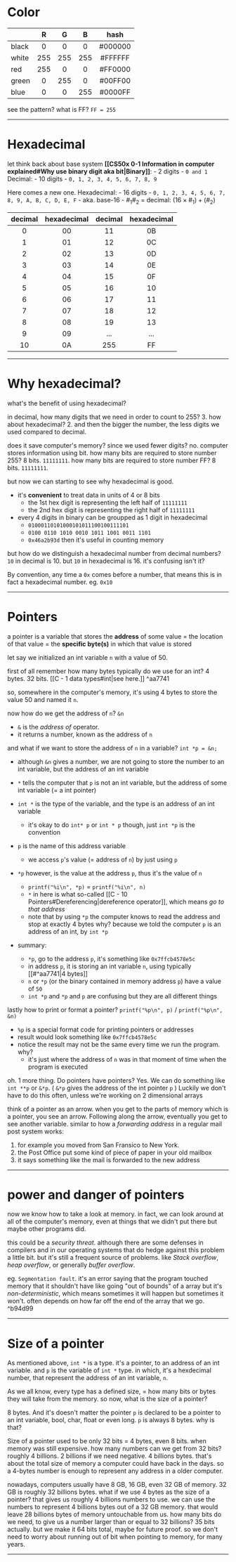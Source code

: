 # Color

| | R | G | B | hash |
| --- | :-: | :-: | :-: | :-: |
| black | 0 | 0 | 0 | #000000 |
| white | 255 | 255 | 255 | \#FFFFFF |
| red | 255 | 0 | 0 | \#FF0000 |
| green | 0 | 255 | 0 | \#00FF00 |
| blue | 0 | 0 | 255 | \#0000FF |

see the pattern?
what is FF? `FF = 255`
___

# Hexadecimal

let think back about base system
**[[CS50x 0-1 Information in computer explained#Why use binary digit aka bit|Binary]]**:
	- 2 digits
	- `0 and 1`
Decimal:
	- 10 digits
	- `0, 1, 2, 3, 4, 5, 6, 7, 8, 9`

Here comes a new one.
Hexadecimal:
	- 16 digits
	- `0, 1, 2, 3, 4, 5, 6, 7, 8, 9, A, B, C, D, E, F`
	- aka. base-16
	- $\#_1\#_2$
	  = decimal: $(16\times\#_1) + (\#_2)$

| decimal | hexadecimal | decimal | hexadecimal |
| :-: | :-: | :-: | :-: |
| 0 | 00 | 11 | 0B |
| 1 | 01 | 12 | 0C |
| 2 | 02 | 13 | 0D |
| 3 | 03 | 14 | 0E |
| 4 | 04 | 15 | 0F |
| 5 | 05 | 16 | 10 |
| 6 | 06 | 17 | 11 |
| 7 | 07 | 18 | 12 |
| 8 | 08 | 19 | 13 |
| 9 | 09 | ... | ... |
| 10 | 0A | 255 | FF |
[^1]: FF = 16 x 15 + 15 = 240 + 15 = 255
___

# Why hexadecimal?
what's the benefit of using hexadecimal?

in decimal, how many digits that we need in order to count to 255?
3.
how about hexadecimal?
2.
and then the bigger the number, the less digits we used compared to decimal.

does it save computer's memory? since we used fewer digits?
no. computer stores information using bit.
how many bits are required to store number 255?
8 bits. `11111111`.
how many bits are required to store number FF?
8 bits. `11111111`.

but now we can starting to see why hexadecimal is good.
* it's **convenient** to treat data in units of 4 or 8 bits
	* the 1st hex digit is representing the left half of `11111111`
	* the 2nd hex digit is representing the right half of `11111111`
* every 4 digits in binary can be groupped as 1 digit in hexadecimal
	* `01000110101000101011100100111101`
	* `0100 0110 1010 0010 1011 1001 0011 1101`
	* `0x46a2b93d`
then it's useful in counting memory

but how do we distinguish a hexadecimal number from decimal numbers?
`10` in decimal is 10. but `10` in hexadecimal is 16. it's confusing isn't it?

By convention, any time a `0x` comes before a number, that means this is in fact a hexadecimal number. eg. `0x10`
___

# Pointers
a pointer is a variable that stores the **address** of some value
= the location of that value = the **specific byte(s)** in which that value is stored

let say we initialized an int variable `n` with a value of 50.

first of all remember how many bytes typically do we use for an int?
4 bytes. 32 bits. [[C - 1 data types#int|see here.]] ^aa7741

so, somewhere in the computer's memory,
it's using 4 bytes to store the value 50 and named it `n`.

now how do we get the address of `n`?
`&n`
* `&` is the *address of* operator.
* it returns a number, known as the address of `n`

and what if we want to store the address of `n` in a variable?
`int *p = &n;`
* although `&n` gives a number, we are not going to store the number to an int variable, but the address of an int variable
* `*` tells the computer that `p` is not an int variable, but the address of some int variable (= a int pointer)
* `int *` is the type of the variable, and the type is an address of an int variable
	* it's okay to do `int* p` or `int * p` though, just `int *p` is the convention
* `p` is the name of this address variable
	* we access `p`'s value (= address of `n`) by just using `p`
* `*p` however, is the value at the address `p`, thus it's the value of `n`
	* `printf("%i\n", *p)` = `printf("%i\n", n)`
	* `*` in here is what so-called [[C - 10 Pointers#Dereferencing|dereference operator]], which means *go to that address*
	* note that by using `*p` the computer knows to read the address and stop at exactly 4 bytes
	   why? because we told the computer `p` is an address of an int, by `int *p`

* summary:
	* `*p`, go to the address `p`, it's something like `0x7ffcb4578e5c`
	* in address `p`, it is storing an int variable `n`, using typically [[#^aa7741|4 bytes]]
	* `n` or `*p` (or the binary contained in memory address `p`) have a value of `50`
	* `int *p` and `*p` and `p` are confusing but they are all different things

lastly how to print or format a pointer?
`printf("%p\n", p)` / `printf("%p\n", &n)`
* `%p` is a special format code for printing pointers or addresses
* result would look something like `0x7ffcb4578e5c`
* notice the result may not be the same every time we run the program. why?
	* it's just where the address of `n` was in that moment of time when the program is executed

oh. 1 more thing.
Do pointers have pointers?
Yes. We can do something like `int **p` or `&*p`. ( `&*p` gives the address of the int pointer `p` )
Luckily we don't have to do this often, unless we're working on 2 dimensional arrays

think of a pointer as an arrow.
when you get to the parts of memory which is a pointer, you see an arrow. Following along the arrow, eventually you get to see another variable.
similar to how a *forwarding address* in a regular mail post system works:
1. for example you moved from San Fransico to New York.
2. the Post Office put some kind of piece of paper in your old mailbox
3. it says something like the mail is forwarded to the new address
___

# power and danger of pointers

now we know how to take a look at memory. in fact, we can look around at all of the computer's memory, even at things that we didn't put there but maybe other programs did.

this could be a *security threat*.
although there are some defenses in compilers and in our operating systems that do hedge against this problem a little bit.
but it's still a frequent source of problems.
like *Stack overflow*, *heap overflow*, or generally *buffer overflow*.

eg. `Segmentation fault`.
it's an error saying that the program touched memory that it shouldn't have
like going "out of bounds" of a array
but it's *non-deterministic*, which means sometimes it will happen but sometimes it won't.
often depends on how far off the end of the array that we go. ^b94d99
___

# Size of a pointer

As mentioned above, `int *` is a type. it's a pointer, to an address of an int variable.
and `p` is the variable of `int *` type.
in which, it's a hexdecimal number, that represent the address of an int variable, `n`.

As we all know, every type has a defined size, = how many bits or bytes they will take from the memory. so now, what is the size of a pointer?

8 bytes.
And it's doesn't matter the pointer `p` is declared to be a pointer to an int variable, bool, char, float or even long. `p` is always 8 bytes.
why is that?

Size of a pointer used to be only 32 bits = 4 bytes, even 8 bits. when memory was still expensive.
how many numbers can we get from 32 bits? roughly 4 billions. 2 billions if we need negative.
4 billions bytes. that's about the total size of memory a computer could have back in the days.
so a 4-bytes number is enough to represent any address in a older computer.

nowadays, computers usually have 8 GB, 16 GB, even 32 GB of memory.
32 GB is roughly 32 billions bytes.
what if we use 4 bytes as the size of a pointer?
that gives us roughly 4 billions numbers to use.
we can use the numbers to represent 4 billions bytes out of a 32 GB memory. that would leave 28 billions bytes of memory untouchable from us.
how many bits do we need, to give us a number larger than or equal to 32 billions?
35 bits actually. but we make it 64 bits total, maybe for future proof. so we don't need to worry about running out of bit when pointing to memory, for many years.
___
